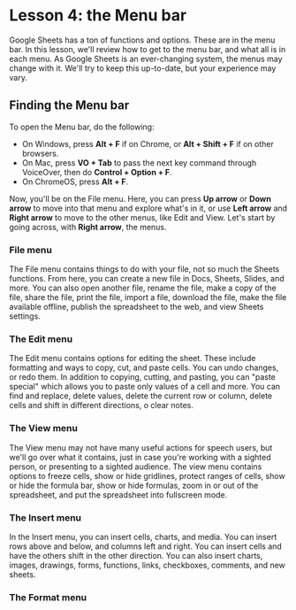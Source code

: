 # Lesson 4: the Menu bar

Google Sheets has a ton of functions and options. These are in the menu bar. In this lesson, we'll review how to get to the menu bar, and what all is in each menu. As Google Sheets is an ever-changing system, the menus may change with it. We'll try to keep this up-to-date, but your experience may vary.

## Finding the Menu bar

To open the Menu bar, do the following:

- On Windows, press **Alt + F** if on Chrome, or **Alt + Shift + F** if on other browsers.
- On Mac, press **VO + Tab** to pass the next key command through VoiceOver, then do **Control + Option + F**.
- On ChromeOS, press **Alt + F**.

Now, you'll be on the File menu. Here, you can press **Up arrow** or **Down arrow** to move into that menu and explore what's in it, or use **Left arrow** and **Right arrow** to move to the other menus, like Edit and View. Let's start by going across, with **Right arrow**, the menus.

### File menu

The File menu contains things to do with your file, not so much the Sheets functions. From here, you can create a new file in Docs, Sheets, Slides, and more. You can also open another file, rename the file, make a copy of the file, share the file, print the file, import a file, download the file, make the file available offline, publish the spreadsheet to the web, and view Sheets settings.

### The Edit menu

The Edit menu contains options for editing the sheet. These include formatting and ways to copy, cut, and paste cells. You can undo changes, or redo them. In addition to copying, cutting, and pasting, you can "paste special" which allows you to paste only values of a cell and more. You can find and replace, delete values, delete the current row or column, delete cells and shift in different directions, o clear notes.

### The View menu

The View menu may not have many useful actions for speech users, but we'll go over what it contains, just in case you're working with a sighted person, or presenting to a sighted audience. The view menu contains options to freeze cells, show or hide gridlines, protect ranges of cells, show or hide the formula bar, show or hide formulas, zoom in or out of the spreadsheet, and put the spreadsheet into fullscreen mode.

### The Insert menu

In the Insert menu, you can insert cells, charts, and media. You can insert rows above and below, and columns left and right. You can insert cells and have the others shift in the other direction. You can also insert charts, images, drawings, forms, functions, links, checkboxes, comments, and new sheets.

### The Format menu
